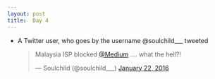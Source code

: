 ```yaml
---
layout: post
title:  Day 4
---
```


- A Twitter user, who goes by the username @soulchild___ tweeted <blockquote class="twitter-tweet" lang="en"><p lang="en" dir="ltr">Malaysia ISP blocked <a href="https://twitter.com/Medium">@Medium</a> .... what the hell?!</p>&mdash; Soulchild (@soulchild___) <a href="https://twitter.com/soulchild___/status/690569125958017024">January 22, 2016</a></blockquote></li> 
						
						